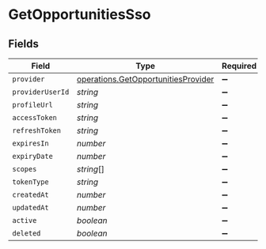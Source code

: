 # GetOpportunitiesSso


## Fields

| Field                                                                                      | Type                                                                                       | Required                                                                                   | Description                                                                                |
| ------------------------------------------------------------------------------------------ | ------------------------------------------------------------------------------------------ | ------------------------------------------------------------------------------------------ | ------------------------------------------------------------------------------------------ |
| `provider`                                                                                 | [operations.GetOpportunitiesProvider](../../models/operations/getopportunitiesprovider.md) | :heavy_minus_sign:                                                                         | N/A                                                                                        |
| `providerUserId`                                                                           | *string*                                                                                   | :heavy_minus_sign:                                                                         | N/A                                                                                        |
| `profileUrl`                                                                               | *string*                                                                                   | :heavy_minus_sign:                                                                         | N/A                                                                                        |
| `accessToken`                                                                              | *string*                                                                                   | :heavy_minus_sign:                                                                         | N/A                                                                                        |
| `refreshToken`                                                                             | *string*                                                                                   | :heavy_minus_sign:                                                                         | N/A                                                                                        |
| `expiresIn`                                                                                | *number*                                                                                   | :heavy_minus_sign:                                                                         | N/A                                                                                        |
| `expiryDate`                                                                               | *number*                                                                                   | :heavy_minus_sign:                                                                         | N/A                                                                                        |
| `scopes`                                                                                   | *string*[]                                                                                 | :heavy_minus_sign:                                                                         | N/A                                                                                        |
| `tokenType`                                                                                | *string*                                                                                   | :heavy_minus_sign:                                                                         | N/A                                                                                        |
| `createdAt`                                                                                | *number*                                                                                   | :heavy_minus_sign:                                                                         | N/A                                                                                        |
| `updatedAt`                                                                                | *number*                                                                                   | :heavy_minus_sign:                                                                         | N/A                                                                                        |
| `active`                                                                                   | *boolean*                                                                                  | :heavy_minus_sign:                                                                         | N/A                                                                                        |
| `deleted`                                                                                  | *boolean*                                                                                  | :heavy_minus_sign:                                                                         | N/A                                                                                        |